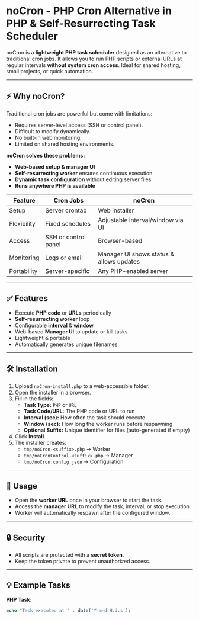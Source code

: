 # noCron - PHP Cron Alternative in PHP & Self-Resurrecting Task Scheduler

noCron is a **lightweight PHP task scheduler** designed as an alternative to traditional cron jobs. It allows you to run PHP scripts or external URLs at regular intervals **without system cron access**. Ideal for shared hosting, small projects, or quick automation.

---

## ⚡ Why noCron?

Traditional cron jobs are powerful but come with limitations:

- Requires server-level access (SSH or control panel).  
- Difficult to modify dynamically.  
- No built-in web monitoring.  
- Limited on shared hosting environments.  

**noCron solves these problems:**

- **Web-based setup & manager UI**  
- **Self-resurrecting worker** ensures continuous execution  
- **Dynamic task configuration** without editing server files  
- **Runs anywhere PHP is available**  

| Feature | Cron Jobs | noCron |
|---------|-----------|--------|
| Setup | Server crontab | Web installer |
| Flexibility | Fixed schedules | Adjustable interval/window via UI |
| Access | SSH or control panel | Browser-based |
| Monitoring | Logs or email | Manager UI shows status & allows updates |
| Portability | Server-specific | Any PHP-enabled server |

---

## ✅ Features

- Execute **PHP code** or **URLs** periodically  
- **Self-resurrecting worker** loop  
- Configurable **interval** & **window**  
- Web-based **Manager UI** to update or kill tasks  
- Lightweight & portable  
- Automatically generates unique filenames  

---

## 🛠 Installation

1. Upload `noCron-install.php` to a web-accessible folder.  
2. Open the installer in a browser.  
3. Fill in the fields:
   - **Task Type:** `PHP` or `URL`  
   - **Task Code/URL:** The PHP code or URL to run  
   - **Interval (sec):** How often the task should execute  
   - **Window (sec):** How long the worker runs before respawning  
   - **Optional Suffix:** Unique identifier for files (auto-generated if empty)  
4. Click **Install**.  
5. The installer creates:
   - `tmp/noCron-<suffix>.php` → Worker  
   - `tmp/noCronControl-<suffix>.php` → Manager  
   - `tmp/noCron.config.json` → Configuration  

---

## 🎯 Usage

- Open the **worker URL** once in your browser to start the task.  
- Access the **manager URL** to modify the task, interval, or stop execution.  
- Worker will automatically respawn after the configured window.  

---

## 🔒 Security

- All scripts are protected with a **secret token**.  
- Keep the token private to prevent unauthorized access.  

---

## 💡 Example Tasks

**PHP Task:**
```php
echo "Task executed at " . date('Y-m-d H:i:s');
